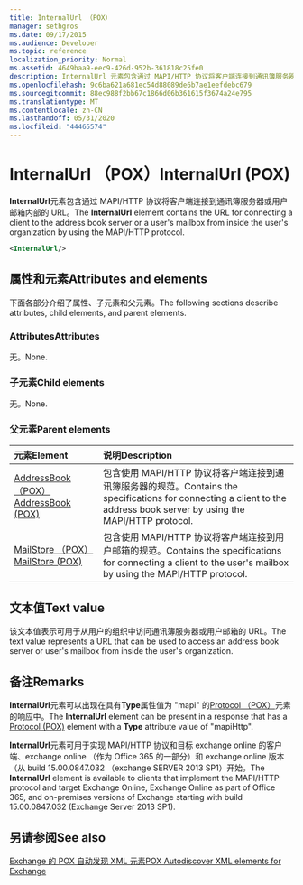 ```yaml
---
title: InternalUrl （POX）
manager: sethgros
ms.date: 09/17/2015
ms.audience: Developer
ms.topic: reference
localization_priority: Normal
ms.assetid: 4649baa9-eec9-426d-952b-361818c25fe0
description: InternalUrl 元素包含通过 MAPI/HTTP 协议将客户端连接到通讯簿服务器或用户邮箱内部的 URL。
ms.openlocfilehash: 9c6ba621a681ec54d88089de6b7ae1eefdebc679
ms.sourcegitcommit: 88ec988f2bb67c1866d06b361615f3674a24e795
ms.translationtype: MT
ms.contentlocale: zh-CN
ms.lasthandoff: 05/31/2020
ms.locfileid: "44465574"
---
```

# <a name="internalurl-pox"></a><span data-ttu-id="dfeb3-103">InternalUrl （POX）</span><span class="sxs-lookup"><span data-stu-id="dfeb3-103">InternalUrl (POX)</span></span>

<span data-ttu-id="dfeb3-104">**InternalUrl**元素包含通过 MAPI/HTTP 协议将客户端连接到通讯簿服务器或用户邮箱内部的 URL。</span><span class="sxs-lookup"><span data-stu-id="dfeb3-104">The **InternalUrl** element contains the URL for connecting a client to the address book server or a user's mailbox from inside the user's organization by using the MAPI/HTTP protocol.</span></span> 
  
```XML
<InternalUrl/>
```

## <a name="attributes-and-elements"></a><span data-ttu-id="dfeb3-105">属性和元素</span><span class="sxs-lookup"><span data-stu-id="dfeb3-105">Attributes and elements</span></span>

<span data-ttu-id="dfeb3-106">下面各部分介绍了属性、子元素和父元素。</span><span class="sxs-lookup"><span data-stu-id="dfeb3-106">The following sections describe attributes, child elements, and parent elements.</span></span>
  
### <a name="attributes"></a><span data-ttu-id="dfeb3-107">Attributes</span><span class="sxs-lookup"><span data-stu-id="dfeb3-107">Attributes</span></span>

<span data-ttu-id="dfeb3-108">无。</span><span class="sxs-lookup"><span data-stu-id="dfeb3-108">None.</span></span>
  
### <a name="child-elements"></a><span data-ttu-id="dfeb3-109">子元素</span><span class="sxs-lookup"><span data-stu-id="dfeb3-109">Child elements</span></span>

<span data-ttu-id="dfeb3-110">无。</span><span class="sxs-lookup"><span data-stu-id="dfeb3-110">None.</span></span>
  
### <a name="parent-elements"></a><span data-ttu-id="dfeb3-111">父元素</span><span class="sxs-lookup"><span data-stu-id="dfeb3-111">Parent elements</span></span>

|<span data-ttu-id="dfeb3-112">**元素**</span><span class="sxs-lookup"><span data-stu-id="dfeb3-112">**Element**</span></span>|<span data-ttu-id="dfeb3-113">**说明**</span><span class="sxs-lookup"><span data-stu-id="dfeb3-113">**Description**</span></span>|
|:-----|:-----|
|[<span data-ttu-id="dfeb3-114">AddressBook （POX）</span><span class="sxs-lookup"><span data-stu-id="dfeb3-114">AddressBook (POX)</span></span>](addressbook-pox.md) <br/> |<span data-ttu-id="dfeb3-115">包含使用 MAPI/HTTP 协议将客户端连接到通讯簿服务器的规范。</span><span class="sxs-lookup"><span data-stu-id="dfeb3-115">Contains the specifications for connecting a client to the address book server by using the MAPI/HTTP protocol.</span></span>  <br/> |
|[<span data-ttu-id="dfeb3-116">MailStore （POX）</span><span class="sxs-lookup"><span data-stu-id="dfeb3-116">MailStore (POX)</span></span>](mailstore-pox.md) <br/> |<span data-ttu-id="dfeb3-117">包含使用 MAPI/HTTP 协议将客户端连接到用户邮箱的规范。</span><span class="sxs-lookup"><span data-stu-id="dfeb3-117">Contains the specifications for connecting a client to the user's mailbox by using the MAPI/HTTP protocol.</span></span>  <br/> |
   
## <a name="text-value"></a><span data-ttu-id="dfeb3-118">文本值</span><span class="sxs-lookup"><span data-stu-id="dfeb3-118">Text value</span></span>

<span data-ttu-id="dfeb3-119">该文本值表示可用于从用户的组织中访问通讯簿服务器或用户邮箱的 URL。</span><span class="sxs-lookup"><span data-stu-id="dfeb3-119">The text value represents a URL that can be used to access an address book server or user's mailbox from inside the user's organization.</span></span>
  
## <a name="remarks"></a><span data-ttu-id="dfeb3-120">备注</span><span class="sxs-lookup"><span data-stu-id="dfeb3-120">Remarks</span></span>

<span data-ttu-id="dfeb3-121">**InternalUrl**元素可以出现在具有**Type**属性值为 "mapi" 的[Protocol （POX）](protocol-pox.md)元素的响应中。</span><span class="sxs-lookup"><span data-stu-id="dfeb3-121">The **InternalUrl** element can be present in a response that has a [Protocol (POX)](protocol-pox.md) element with a **Type** attribute value of "mapiHttp".</span></span> 
  
<span data-ttu-id="dfeb3-122">**InternalUrl**元素可用于实现 MAPI/HTTP 协议和目标 exchange online 的客户端、exchange online （作为 Office 365 的一部分）和 exchange online 版本（从 build 15.00.0847.032 （exchange SERVER 2013 SP1）开始。</span><span class="sxs-lookup"><span data-stu-id="dfeb3-122">The **InternalUrl** element is available to clients that implement the MAPI/HTTP protocol and target Exchange Online, Exchange Online as part of Office 365, and on-premises versions of Exchange starting with build 15.00.0847.032 (Exchange Server 2013 SP1).</span></span> 
  
## <a name="see-also"></a><span data-ttu-id="dfeb3-123">另请参阅</span><span class="sxs-lookup"><span data-stu-id="dfeb3-123">See also</span></span>



[<span data-ttu-id="dfeb3-124">Exchange 的 POX 自动发现 XML 元素</span><span class="sxs-lookup"><span data-stu-id="dfeb3-124">POX Autodiscover XML elements for Exchange</span></span>](pox-autodiscover-xml-elements-for-exchange.md)


